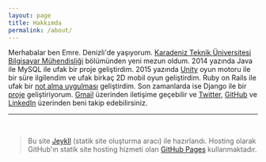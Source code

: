```yaml
---
layout: page
title: Hakkımda
permalink: /about/
---
```


<amp-img width="626" height="392" layout="responsive" src="/assets/images/anonymous-censored-mask.jpg"></amp-img>

Merhabalar ben Emre. Denizli'de yaşıyorum. <a href="http://www.ktu.edu.tr/bilgisayar" target="_blank">Karadeniz Teknik Üniversitesi Bilgisayar Mühendisliği</a> bölümünden yeni mezun oldum. 2014 yazında Java ile MySQL ile ufak bir proje geliştirdim. 2015 yazında <a href="https://unity3d.com/" target="_blank">Unity</a> oyun motoru ile bir süre ilgilendim ve ufak birkaç 2D mobil oyun geliştirdim. Ruby on Rails ile ufak bir [not alma uygulması](https://github.com/emredurukn/ufak-notlar) geliştirdim. Son zamanlarda ise Django ile bir [proje](https://github.com/emredurukn/music-shop) geliştiriyorum. [Gmail](mailto:durukan.emre93@gmail.com) üzerinden iletişime geçebilir ve <a href="https://twitter.com/emredurukn" target="_blank">Twitter</a>, <a href="https://github.com/emredurukn" target="_blank">GitHub</a> ve 
<a href="https://www.linkedin.com/in/emredurukn/" target="_blank">LinkedIn</a> üzerinden  beni takip edebilirsiniz.


----



<br>

> Bu site <a href="https://jekyllrb.com/" target="_blank">Jeykll</a> (statik site oluşturma aracı) ile hazırlandı. Hosting olarak GitHub'ın statik site hosting hizmeti olan <a href="https://pages.github.com/" target="_blank">GitHub Pages</a> kullanmaktadır.
